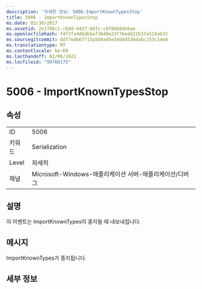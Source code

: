 ```yaml
---
description: '자세한 정보: 5006-ImportKnownTypesStop'
title: 5006 - ImportKnownTypesStop
ms.date: 03/30/2017
ms.assetid: 2e1786c1-cbdd-4427-b8fc-cbf86b8debae
ms.openlocfilehash: f4f2fa4dbdbbaf3849a23f76edd22b37a510ab32
ms.sourcegitcommit: ddf7edb67715a5b9a45e3dd44536dabc153c1de0
ms.translationtype: MT
ms.contentlocale: ko-KR
ms.lasthandoff: 02/06/2021
ms.locfileid: "99760175"
---
```

# <a name="5006---importknowntypesstop"></a>5006 - ImportKnownTypesStop

## <a name="properties"></a>속성  
  
|||  
|-|-|  
|ID|5006|  
|키워드|Serialization|  
|Level|자세히|  
|채널|Microsoft-Windows-애플리케이션 서버-애플리케이션/디버그|  
  
## <a name="description"></a>설명  

 이 이벤트는 ImportKnownTypes이 중지될 때 내보내집니다.  
  
## <a name="message"></a>메시지  

 ImportKnownTypes가 중지됩니다.  
  
## <a name="details"></a>세부 정보
